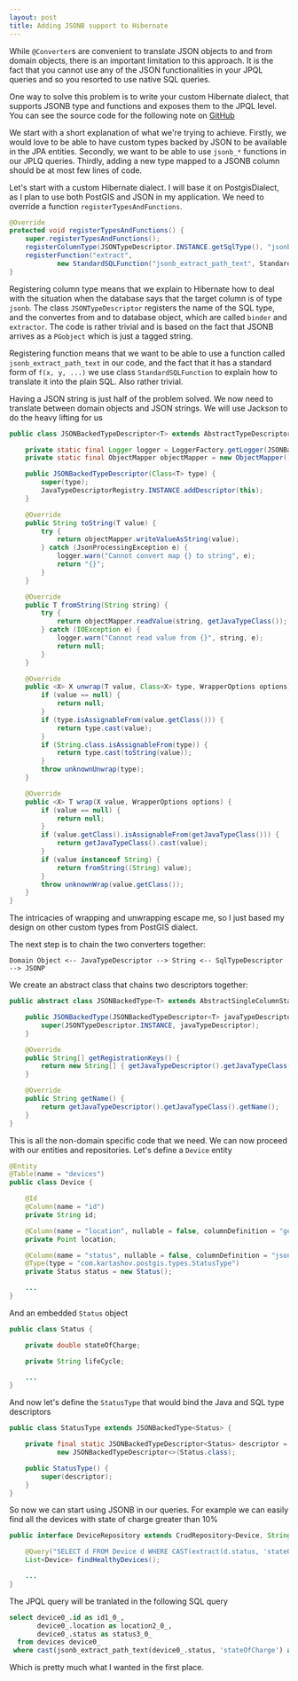 ```yaml
---
layout: post
title: Adding JSONB support to Hibernate
---
```


While `@Converter`s are convenient to translate JSON objects to and from domain objects, there is an important limitation to this approach.
It is the fact that you cannot use any of the JSON functionalities in your JPQL queries and so you resorted to use native SQL queries.

One way to solve this problem is to write your custom Hibernate dialect, that supports JSONB type and functions and exposes them to the JPQL level.
You can see the source code for the following note on [GitHub](https://github.com/vasily-kartashov/postgis-spring-data-jpa-example/commit/8e2409def78b611bcb3d18d070e36ab65c61443f)

We start with a short explanation of what we're trying to achieve. Firstly, we would love to be able to have custom types backed by JSON to be available in the JPA entities.
Secondly, we want to be able to use `jsonb_*` functions in our JPLQ queries. Thirdly, adding a new type mapped to a JSONB column should be at most few lines of code.

Let's start with a custom Hibernate dialect. I will base it on PostgisDialect, as I plan to use both PostGIS and JSON in my application. We need to override a function `registerTypesAndFunctions`.

```java
@Override
protected void registerTypesAndFunctions() {
    super.registerTypesAndFunctions();
    registerColumnType(JSONTypeDescriptor.INSTANCE.getSqlType(), "jsonb");
    registerFunction("extract",
            new StandardSQLFunction("jsonb_extract_path_text", StandardBasicTypes.STRING));
}						    
```

Registering column type means that we explain to Hibernate how to deal with the situation when the database says that the target column is of type `jsonb`.
The class `JSONTypeDescriptor` registers the name of the SQL type, and the convertes from and to database object, which are called `binder` and `extractor`.
The code is rather trivial and is based on the fact that JSONB arrives as a `PGobject` which is just a tagged string.

Registering function means that we want to be able to use a function called `jsonb_extract_path_text` in our code, and the fact that it has a standard form of
`f(x, y, ...)` we use class `StandardSQLFunction` to explain how to translate it into the plain SQL. Also rather trivial.

Having a JSON string is just half of the problem solved. We now need to translate between domain objects and JSON strings. We will use Jackson to do the heavy lifting for us

```java
public class JSONBackedTypeDescriptor<T> extends AbstractTypeDescriptor<T> {

    private static final Logger logger = LoggerFactory.getLogger(JSONBackedTypeDescriptor.class);
    private static final ObjectMapper objectMapper = new ObjectMapper();

    public JSONBackedTypeDescriptor(Class<T> type) {
        super(type);
        JavaTypeDescriptorRegistry.INSTANCE.addDescriptor(this);
    }

    @Override
    public String toString(T value) {
        try {
            return objectMapper.writeValueAsString(value);
        } catch (JsonProcessingException e) {
            logger.warn("Cannot convert map {} to string", e);
            return "{}";
        }
    }

    @Override
    public T fromString(String string) {
        try {
            return objectMapper.readValue(string, getJavaTypeClass());
        } catch (IOException e) {
            logger.warn("Cannot read value from {}", string, e);
            return null;
        }
    }

    @Override
    public <X> X unwrap(T value, Class<X> type, WrapperOptions options) {
        if (value == null) {
            return null;
        }
        if (type.isAssignableFrom(value.getClass())) {
            return type.cast(value);
        }
        if (String.class.isAssignableFrom(type)) {
            return type.cast(toString(value));
        }
        throw unknownUnwrap(type);
    }

    @Override
    public <X> T wrap(X value, WrapperOptions options) {
        if (value == null) {
            return null;
        }
        if (value.getClass().isAssignableFrom(getJavaTypeClass())) {
            return getJavaTypeClass().cast(value);
        }
        if (value instanceof String) {
            return fromString((String) value);
        }
        throw unknownWrap(value.getClass());
    }
}
```

The intricacies of wrapping and unwrapping escape me, so I just based my design on other custom types from PostGIS dialect.

The next step is to chain the two converters together:

    Domain Object <-- JavaTypeDescriptor --> String <-- SqlTypeDescriptor --> JSONP

We create an abstract class that chains two descriptors together:

```java
public abstract class JSONBackedType<T> extends AbstractSingleColumnStandardBasicType<T> {

    public JSONBackedType(JSONBackedTypeDescriptor<T> javaTypeDescriptor) {
        super(JSONTypeDescriptor.INSTANCE, javaTypeDescriptor);
    }

    @Override
    public String[] getRegistrationKeys() {
        return new String[] { getJavaTypeDescriptor().getJavaTypeClass().getCanonicalName() };
    }

    @Override
    public String getName() {
        return getJavaTypeDescriptor().getJavaTypeClass().getName();
    }
}
```

This is all the non-domain specific code that we need. We can now proceed with our entities and repositories. Let's define a `Device` entity

```java
@Entity
@Table(name = "devices")
public class Device {

    @Id
    @Column(name = "id")
    private String id;

    @Column(name = "location", nullable = false, columnDefinition = "geometry(Point,4326)")
    private Point location;

    @Column(name = "status", nullable = false, columnDefinition = "jsonb")
    @Type(type = "com.kartashov.postgis.types.StatusType")
    private Status status = new Status();

    ...
}
```

And an embedded `Status` object

```java
public class Status {

    private double stateOfCharge;

    private String lifeCycle;

    ...
}
```

And now let's define the `StatusType` that would bind the Java and SQL type descriptors

```java
public class StatusType extends JSONBackedType<Status> {

    private final static JSONBackedTypeDescriptor<Status> descriptor =
            new JSONBackedTypeDescriptor<>(Status.class);

    public StatusType() {
        super(descriptor);
    }
}
```

So now we can start using JSONB in our queries. For example we can easily find all the devices with state of charge greater than 10%

```java
public interface DeviceRepository extends CrudRepository<Device, String> {

    @Query("SELECT d FROM Device d WHERE CAST(extract(d.status, 'stateOfCharge') float) > 0.1")
    List<Device> findHealthyDevices();

    ...
}
```

The JPQL query will be tranlated in the following SQL query

```sql
select device0_.id as id1_0_,
       device0_.location as location2_0_,
       device0_.status as status3_0_
  from devices device0_
 where cast(jsonb_extract_path_text(device0_.status, 'stateOfCharge') as float4) > 0.1
```

Which is pretty much what I wanted in the first place.
